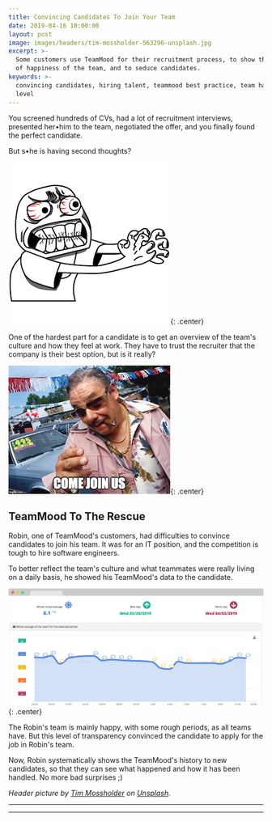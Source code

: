 ```yaml
---
title: Convincing Candidates To Join Your Team
date: 2019-04-16 10:00:00
layout: post
image: images/headers/tim-mossholder-563296-unsplash.jpg
excerpt: >-
  Some customers use TeamMood for their recruitment process, to show the level
  of happiness of the team, and to seduce candidates.
keywords: >-
  convincing candidates, hiring talent, teammood best practice, team happiness
  level
---
```


You screened hundreds of CVs, had a lot of recruitment interviews, presented her•him to the team, negotiated the offer, and you finally found the perfect candidate.

But s•he is having second thoughts?

![A recruiter after learning that the candidate has second thoughts](/uploads/angry-meme-transparent-png.png "A recruiter after learning that the candidate has second thoughts"){: .center}

One of the hardest part for a candidate is to get an overview of the team's culture and how they feel at work. They have to trust the recruiter that the company is their best option, but is it really?

![A trusty recruiter](/uploads/joinus.jpg "A trusty recruiter"){: .center}

## TeamMood To The Rescue

Robin, one of TeamMood's customers, had difficulties to convince candidates to join his team. It was for an IT position, and the competition is tough to hire software engineers.

To better reflect the team's culture and what teammates were really living on a daily basis, he showed his TeamMood's data to the candidate.

![TeamMood analytics](/uploads/teammood-analytics-1.png "TeamMood analytics"){: .center}

The Robin's team is mainly happy, with some rough periods, as all teams have. But this level of transparency convinced the candidate to apply for the job in Robin's team.

Now, Robin systematically shows the TeamMood's history to new candidates, so that they can see what happened and how it has been handled. No more bad surprises ;)

*Header picture by [Tim Mossholder](https://unsplash.com/photos/GOMhuCj-O9w?utm_source=unsplash&amp;utm_medium=referral&amp;utm_content=creditCopyText) on [Unsplash](https://unsplash.com/search/photos/hiring?utm_source=unsplash&amp;utm_medium=referral&amp;utm_content=creditCopyText).*

<hr/>
<div class="wishpond-campaign" data-wishpond-id="2520447" data-wishpond-href="https://embedded.wishpondpages.com/lp/2520447/"></div>
<hr/>
